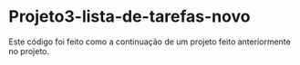 # Projeto3-lista-de-tarefas-novo

Este código foi feito como a continuação de um projeto feito anteriormente no projeto. 
